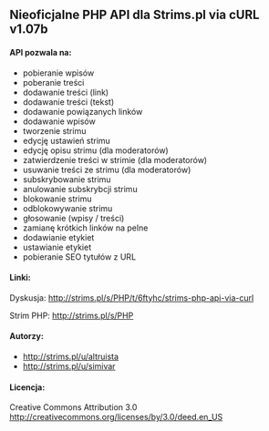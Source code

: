 ## Nieoficjalne PHP API dla Strims.pl via cURL v1.07b

#### API pozwala na:
- pobieranie wpisów
- poberanie treści
- dodawanie treści (link)
- dodawanie treści (tekst)
- dodawanie powiązanych linków
- dodawanie wpisów
- tworzenie strimu
- edycję ustawień strimu
- edycję opisu strimu (dla moderatorów)
- zatwierdzenie treści w strimie (dla moderatorów)
- usuwanie treści ze strimu (dla moderatorów)
- subskrybowanie strimu
- anulowanie subskrybcji strimu
- blokowanie strimu
- odblokowywanie strimu
- głosowanie (wpisy / treści)
- zamianę krótkich linków na pelne
- dodawianie etykiet
- ustawianie etykiet
- pobieranie SEO tytułów z URL

#### Linki:
Dyskusja: http://strims.pl/s/PHP/t/6ftyhc/strims-php-api-via-curl

Strim PHP: http://strims.pl/s/PHP

#### Autorzy:
- http://strims.pl/u/altruista
- http://strims.pl/u/simivar

#### Licencja:
Creative Commons Attribution 3.0
http://creativecommons.org/licenses/by/3.0/deed.en_US
